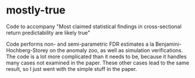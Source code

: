 # mostly-true
Code to accompany "Most claimed statistical findings in cross-sectional return predictability are likely true"

Code performs non- and semi-parametric FDR estimates a la Benjamini-Hochberg-Storey on the anomaly zoo, as well as simulation verifications.  The code is a lot more complicated than it needs to be, because it handles many cases not examined in the paper.  These other cases lead to the same result, so I just went with the simple stuff in the paper.


